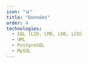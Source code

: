 ```yaml
---
icon: "📊"
title: "Données"
order: 4
technologies:
  - SQL (LID, LMD, LDD, LCD)
  - UML
  - PostgreSQL
  - MySQL
---
```

